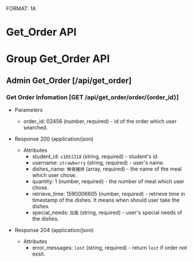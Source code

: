 FORMAT: 1A

# Get_Order API

# Group Get_Order API

## Admin Get_Order [/api/get_order]

### Get Order Infomation [GET /api/get_order/order/{order_id}]

+ Parameters
    + order_id: 02456 (number, required) - id of the order which user searched.

+ Response 200 (application/json)
    + Attributes
        + student_id: `s1051318` (string, required) - student's id.
        + username: `strawberry` (string, required) - user's name.
        + dishes_name: `無骨雞排` (array, required) - the name of the meal which user chose.
        + quantity: 1 (number, required) - the number of meal which user chose.
        + retrieve_time: 1590006605 (number, required) - retrieve time in timestamp of the dishes. It means when should user take the dishes.
        + special_needs: `加蛋` (string, required) - user's special needs of the dishes.

+ Response 204 (application/json)
    + Attributes
        + error_messages: `lost` (string, required) - return `lost` if order not exsit.